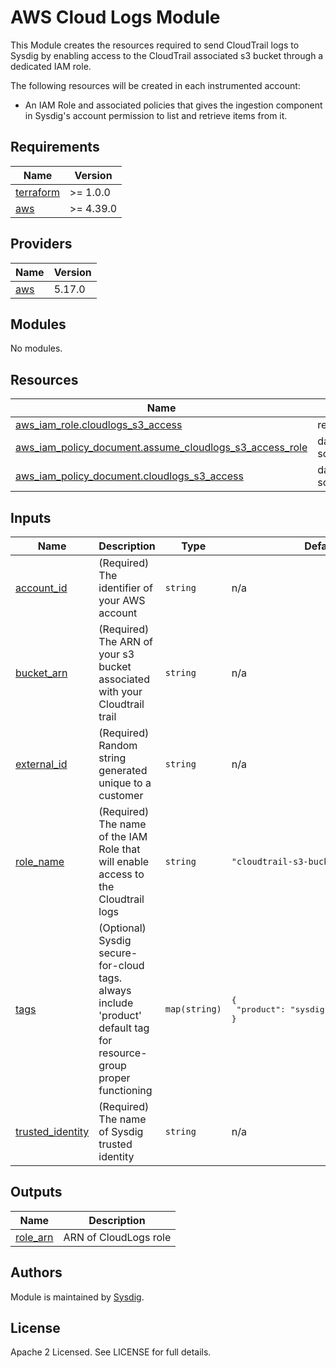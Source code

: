 # AWS Cloud Logs Module

This Module creates the resources required to send CloudTrail logs to Sysdig by enabling access to the CloudTrail associated s3 bucket through a dedicated IAM role.


The following resources will be created in each instrumented account:
- An IAM Role and associated policies that gives the ingestion component in Sysdig's account permission to list and retrieve items from it. 

## Requirements

| Name | Version |
|------|---------|
| <a name="requirement_terraform"></a> [terraform](#requirement\_terraform) | >= 1.0.0 |
| <a name="requirement_aws"></a> [aws](#requirement\_aws) | >= 4.39.0 |

## Providers

| Name | Version |
|------|---------|
| <a name="provider_aws"></a> [aws](#provider\_aws) | 5.17.0 |

## Modules

No modules.

## Resources

| Name | Type |
|------|------|
| [aws_iam_role.cloudlogs_s3_access](https://registry.terraform.io/providers/hashicorp/aws/latest/docs/resources/iam_role) | resource |
| [aws_iam_policy_document.assume_cloudlogs_s3_access_role](https://registry.terraform.io/providers/hashicorp/aws/latest/docs/data-sources/iam_policy_document) | data source |
| [aws_iam_policy_document.cloudlogs_s3_access](https://registry.terraform.io/providers/hashicorp/aws/latest/docs/data-sources/iam_policy_document) | data source |

## Inputs

| Name | Description | Type | Default | Required |
|------|-------------|------|---------|:--------:|
| <a name="input_account_id"></a> [account\_id](#input\_account\_id) | (Required) The identifier of your AWS account | `string` | n/a | yes |
| <a name="input_bucket_arn"></a> [bucket\_arn](#input\_bucket\_arn) | (Required) The ARN of your s3 bucket associated with your Cloudtrail trail | `string` | n/a | yes |
| <a name="input_external_id"></a> [external\_id](#input\_external\_id) | (Required) Random string generated unique to a customer | `string` | n/a | yes |
| <a name="input_role_name"></a> [role\_name](#input\_role\_name) | (Required) The name of the IAM Role that will enable access to the Cloudtrail logs | `string` | `"cloudtrail-s3-bucket-read-access"` | no |
| <a name="input_tags"></a> [tags](#input\_tags) | (Optional) Sysdig secure-for-cloud tags. always include 'product' default tag for resource-group proper functioning | `map(string)` | <pre>{<br>  "product": "sysdig-secure-for-cloud"<br>}</pre> | no |
| <a name="input_trusted_identity"></a> [trusted\_identity](#input\_trusted\_identity) | (Required) The name of Sysdig trusted identity | `string` | n/a | yes |

## Outputs

| Name | Description |
|------|-------------|
| <a name="output_role_arn"></a> [role\_arn](#output\_role\_arn) | ARN of CloudLogs role |

## Authors

Module is maintained by [Sysdig](https://sysdig.com).

## License

Apache 2 Licensed. See LICENSE for full details.
